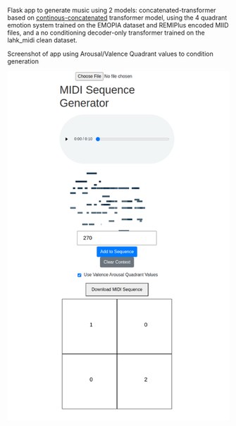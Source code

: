 Flask app to generate music using 2 models: concatenated-transformer based on [continous-concatenated](https://github.com/serkansulun/midi-emotion) transformer model, using the 4 quadrant emotion system trained on the EMOPIA dataset and REMIPlus encoded MIID files, and a no conditioning decoder-only transformer trained on the lahk_midi clean dataset.  

Screenshot of app using Arousal/Valence Quadrant values to condition generation

![App screenshot using quadrants](docs/flask_screen1.png)